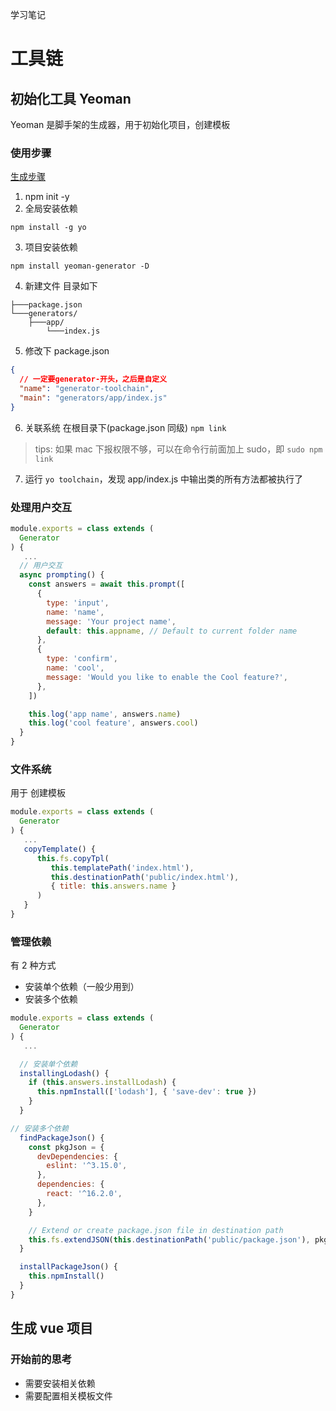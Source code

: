 学习笔记

# 工具链

## 初始化工具 Yeoman

Yeoman 是脚手架的生成器，用于初始化项目，创建模板

### 使用步骤

[生成步骤](https://yeoman.io/authoring/)

1. npm init -y
2. 全局安装依赖

```
npm install -g yo
```

3. 项目安装依赖

```
npm install yeoman-generator -D
```

4. 新建文件
   目录如下

```
├───package.json
└───generators/
    ├───app/
        └───index.js

```

5. 修改下 package.json

```json
{
  // 一定要generator-开头，之后是自定义
  "name": "generator-toolchain",
  "main": "generators/app/index.js"
}
```

6. 关联系统
   在根目录下(package.json 同级)
   `npm link`

> tips: 如果 mac 下报权限不够，可以在命令行前面加上 sudo，即
> `sudo npm link`

7. 运行
   `yo toolchain`，发现 app/index.js 中输出类的所有方法都被执行了

### 处理用户交互

```js
module.exports = class extends (
  Generator
) {
   ...
  // 用户交互
  async prompting() {
    const answers = await this.prompt([
      {
        type: 'input',
        name: 'name',
        message: 'Your project name',
        default: this.appname, // Default to current folder name
      },
      {
        type: 'confirm',
        name: 'cool',
        message: 'Would you like to enable the Cool feature?',
      },
    ])

    this.log('app name', answers.name)
    this.log('cool feature', answers.cool)
  }
}
```

### 文件系统

用于 创建模板

```js
module.exports = class extends (
  Generator
) {
   ...
   copyTemplate() {
      this.fs.copyTpl(
         this.templatePath('index.html'),
         this.destinationPath('public/index.html'),
         { title: this.answers.name }
      )
   }
}
```

### 管理依赖

有 2 种方式

- 安装单个依赖（一般少用到）
- 安装多个依赖

```js
module.exports = class extends (
  Generator
) {
   ...

  // 安装单个依赖
  installingLodash() {
    if (this.answers.installLodash) {
      this.npmInstall(['lodash'], { 'save-dev': true })
    }
  }

// 安装多个依赖
  findPackageJson() {
    const pkgJson = {
      devDependencies: {
        eslint: '^3.15.0',
      },
      dependencies: {
        react: '^16.2.0',
      },
    }

    // Extend or create package.json file in destination path
    this.fs.extendJSON(this.destinationPath('public/package.json'), pkgJson)
  }

  installPackageJson() {
    this.npmInstall()
  }
}
```

## 生成 vue 项目

### 开始前的思考

- 需要安装相关依赖
- 需要配置相关模板文件
